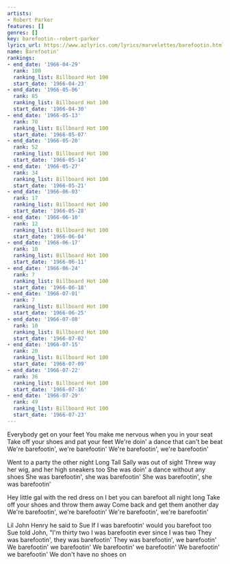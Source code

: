 ```yaml
---
artists:
- Robert Parker
features: []
genres: []
key: barefootin--robert-parker
lyrics_url: https://www.azlyrics.com/lyrics/marvelettes/barefootin.html
name: Barefootin'
rankings:
- end_date: '1966-04-29'
  rank: 100
  ranking_list: Billboard Hot 100
  start_date: '1966-04-23'
- end_date: '1966-05-06'
  rank: 85
  ranking_list: Billboard Hot 100
  start_date: '1966-04-30'
- end_date: '1966-05-13'
  rank: 70
  ranking_list: Billboard Hot 100
  start_date: '1966-05-07'
- end_date: '1966-05-20'
  rank: 52
  ranking_list: Billboard Hot 100
  start_date: '1966-05-14'
- end_date: '1966-05-27'
  rank: 34
  ranking_list: Billboard Hot 100
  start_date: '1966-05-21'
- end_date: '1966-06-03'
  rank: 17
  ranking_list: Billboard Hot 100
  start_date: '1966-05-28'
- end_date: '1966-06-10'
  rank: 12
  ranking_list: Billboard Hot 100
  start_date: '1966-06-04'
- end_date: '1966-06-17'
  rank: 10
  ranking_list: Billboard Hot 100
  start_date: '1966-06-11'
- end_date: '1966-06-24'
  rank: 7
  ranking_list: Billboard Hot 100
  start_date: '1966-06-18'
- end_date: '1966-07-01'
  rank: 7
  ranking_list: Billboard Hot 100
  start_date: '1966-06-25'
- end_date: '1966-07-08'
  rank: 10
  ranking_list: Billboard Hot 100
  start_date: '1966-07-02'
- end_date: '1966-07-15'
  rank: 20
  ranking_list: Billboard Hot 100
  start_date: '1966-07-09'
- end_date: '1966-07-22'
  rank: 36
  ranking_list: Billboard Hot 100
  start_date: '1966-07-16'
- end_date: '1966-07-29'
  rank: 49
  ranking_list: Billboard Hot 100
  start_date: '1966-07-23'
---
```


Everybody get on your feet
You make me nervous when you in your seat
Take off your shoes and pat your feet
We're doin' a dance that can't be beat
We're barefootin', we're barefootin'
We're barefootin', we're barefootin'

Went to a party the other night
Long Tall Sally was out of sight
Threw way her wig, and her high sneakers too
She was doin' a dance without any shoes
She was barefootin', she was barefootin'
She was barefootin', she was barefootin'

Hey little gal with the red dress on
I bet you can barefoot all night long
Take off your shoes and throw them away
Come back and get them another day
We're barefootin', we're barefootin'
We're barefootin', we're barefootin'

Lil John Henry he said to Sue
If I was barefootin' would you barefoot too
Sue told John, "I'm thirty two
I was barefootin ever since I was two
They was barefootin', they was barefootin'
They was barefootin', we barefootin'
We barefootin' we barefootin'
We barefootin' we barefootin'
We barefootin' we barefootin'
We don't have no shoes on



